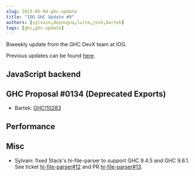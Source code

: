 ```yaml
---
slug: 2023-05-04-ghc-update
title: "IOG GHC Update #9"
authors: [sylvain,doyougnu,luite,josh,bartek]
tags: [ghc,ghc-update]
---
```


Biweekly update from the GHC DevX team at IOG.

Previous updates can be found [here](https://engineering.iog.io/tags/ghc-update).

## JavaScript backend

## GHC Proposal #0134 (Deprecated Exports)

- Bartek: [GHC!10283](https://gitlab.haskell.org/ghc/ghc/-/merge_requests/10283)

## Performance

## Misc

- Sylvain: fixed Stack's hi-file-parser to support GHC 9.4.5 and GHC 9.6.1. See
  ticket
  [hi-file-parser#12](https://github.com/commercialhaskell/hi-file-parser/issues/12)
  and PR
  [hi-file-parser#13](https://github.com/commercialhaskell/hi-file-parser/pull/14).

